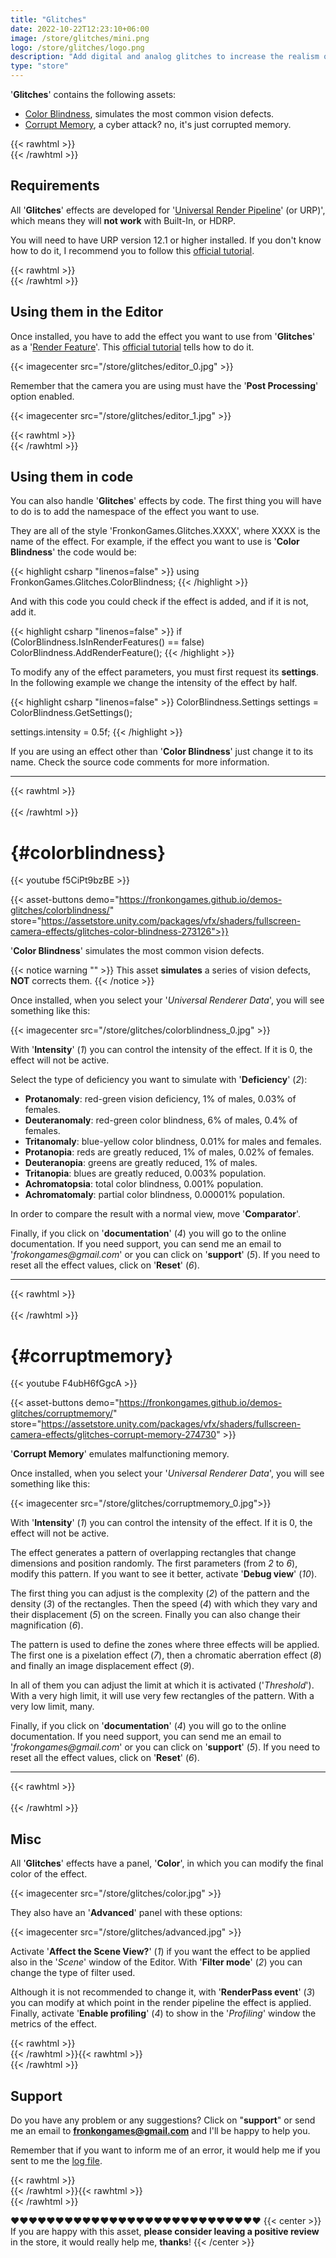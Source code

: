 ```yaml
---
title: "Glitches"
date: 2022-10-22T12:23:10+06:00
image: /store/glitches/mini.png
logo: /store/glitches/logo.png
description: "Add digital and analog glitches to increase the realism of your games!"
type: "store"
---
```


'**Glitches**' contains the following assets:

* [Color Blindness](#colorblindness), simulates the most common vision defects.
* [Corrupt Memory](#corruptmemory), a cyber attack? no, it's just corrupted memory.

{{< rawhtml >}}</br>{{< /rawhtml >}}
## Requirements

All '**Glitches**' effects are developed for '[Universal Render Pipeline](https://docs.unity3d.com/Packages/com.unity.render-pipelines.universal@12.1/manual/index.html)' (or URP)', which means they will **not work** with Built-In, or HDRP.

You will need to have URP version 12.1 or higher installed. If you don't know how to do it, I recommend you to follow this [official tutorial](https://docs.unity3d.com/Packages/com.unity.render-pipelines.universal@12.1/manual/InstallURPIntoAProject.html).

{{< rawhtml >}}</br>{{< /rawhtml >}}
## Using them in the Editor

Once installed, you have to add the effect you want to use from '**Glitches**' as a '[Render Feature](https://docs.unity3d.com/Packages/com.unity.render-pipelines.universal@12.1/manual/urp-renderer-feature.html)'. This [official tutorial](https://docs.unity3d.com/Packages/com.unity.render-pipelines.universal@12.1/manual/urp-renderer-feature-how-to-add.html) tells how to do it.

{{< imagecenter src="/store/glitches/editor_0.jpg" >}}

Remember that the camera you are using must have the '**Post Processing**' option enabled.

{{< imagecenter src="/store/glitches/editor_1.jpg" >}}

{{< rawhtml >}}</br>{{< /rawhtml >}}
## Using them in code

You can also handle '**Glitches**' effects by code. The first thing you will have to do is to add the namespace of the effect you want to use.

They are all of the style 'FronkonGames.Glitches.XXXX', where XXXX is the name of the effect. For example, if the effect you want to use is '**Color Blindness**' the code would be:

{{< highlight csharp "linenos=false" >}}
using FronkonGames.Glitches.ColorBlindness;
{{< /highlight >}}
</br>

And with this code you could check if the effect is added, and if it is not, add it.

{{< highlight csharp "linenos=false" >}}
if (ColorBlindness.IsInRenderFeatures() == false)
    ColorBlindness.AddRenderFeature();
{{< /highlight >}}
</br>

To modify any of the effect parameters, you must first request its __settings__. In the following example we change the intensity of the effect by half.

{{< highlight csharp "linenos=false" >}}
 ColorBlindness.Settings settings = ColorBlindness.GetSettings();

 settings.intensity = 0.5f;
 {{< /highlight >}}
</br>

If you are using an effect other than '**Color Blindness**' just change it to its name. Check the source code comments for more information.

---
{{< rawhtml >}}<br><br>{{< /rawhtml >}}

# {#colorblindness}
{{< youtube f5CiPt9bzBE >}}

{{< asset-buttons demo="https://fronkongames.github.io/demos-glitches/colorblindness/" store="https://assetstore.unity.com/packages/vfx/shaders/fullscreen-camera-effects/glitches-color-blindness-273126">}}

'**Color Blindness**' simulates the most common vision defects.

{{< notice warning "" >}}
This asset **simulates** a series of vision defects, **NOT** corrects them.
{{< /notice >}}

Once installed, when you select your '_Universal Renderer Data_', you will see something like this:

{{< imagecenter src="/store/glitches/colorblindness_0.jpg" >}}

With '**Intensity**' (_1_) you can control the intensity of the effect. If it is 0, the effect will not be active.

Select the type of deficiency you want to simulate with '**Deficiency**' (_2_):

* **Protanomaly**: red-green vision deficiency, 1% of males, 0.03% of females.
* **Deuteranomaly**: red-green color blindness, 6% of males, 0.4% of females.
* **Tritanomaly**: blue-yellow color blindness, 0.01% for males and females.
* **Protanopia**: reds are greatly reduced, 1% of males, 0.02% of females.
* **Deuteranopia**: greens are greatly reduced, 1% of males.
* **Tritanopia**: blues are greatly reduced, 0.003% population.
* **Achromatopsia**: total color blindness, 0.001% population.
* **Achromatomaly**: partial color blindness, 0.00001% population.

In order to compare the result with a normal view, move '**Comparator**'.

Finally, if you click on '**documentation**' (_4_) you will go to the online documentation. If you need support, you can send me an email to '_frokongames@gmail.com_' or you can click on '**support**' (_5_). If you need to reset all the effect values, click on '**Reset**' (_6_).

---
{{< rawhtml >}}<br><br>{{< /rawhtml >}}

# {#corruptmemory}
{{< youtube F4ubH6fGgcA >}}

{{< asset-buttons demo="https://fronkongames.github.io/demos-glitches/corruptmemory/" store="https://assetstore.unity.com/packages/vfx/shaders/fullscreen-camera-effects/glitches-corrupt-memory-274730" >}}

'**Corrupt Memory**' emulates malfunctioning memory.

Once installed, when you select your '_Universal Renderer Data_', you will see something like this:

{{< imagecenter src="/store/glitches/corruptmemory_0.jpg">}}

With '**Intensity**' (_1_) you can control the intensity of the effect. If it is 0, the effect will not be active.

The effect generates a pattern of overlapping rectangles that change dimensions and position randomly. The first parameters (from _2_ to _6_), modify this pattern. If you want to see it better, activate '**Debug view**' (_10_).

The first thing you can adjust is the complexity (_2_) of the pattern and the density (_3_) of the rectangles. Then the speed (_4_) with which they vary and their displacement (_5_) on the screen. Finally you can also change their magnification (_6_).

The pattern is used to define the zones where three effects will be applied. The first one is a pixelation effect (_7_), then a chromatic aberration effect (_8_) and finally an image displacement effect (_9_).

In all of them you can adjust the limit at which it is activated ('_Threshold_'). With a very high limit, it will use very few rectangles of the pattern. With a very low limit, many.

Finally, if you click on '**documentation**' (_4_) you will go to the online documentation. If you need support, you can send me an email to '_frokongames@gmail.com_' or you can click on '**support**' (_5_). If you need to reset all the effect values, click on '**Reset**' (_6_).

---
{{< rawhtml >}}<br><br>{{< /rawhtml >}}
## Misc

All '**Glitches**' effects have a panel, '**Color**', in which you can modify the final color of the effect.

{{< imagecenter src="/store/glitches/color.jpg" >}}

They also have an '**Advanced**' panel with these options:

{{< imagecenter src="/store/glitches/advanced.jpg" >}}

Activate '**Affect the Scene View?**' (_1_) if you want the effect to be applied also in the '_Scene_' window of the Editor. With '**Filter mode**' (_2_) you can change the type of filter used.

Although it is not recommended to change it, with '**RenderPass event**' (_3_) you can modify at which point in the render pipeline the effect is applied. Finally, activate '**Enable profiling**' (_4_) to show in the '_Profiling_' window the metrics of the effect.

{{< rawhtml >}}</br>{{< /rawhtml >}}{{< rawhtml >}}</br>{{< /rawhtml >}}
## Support

Do you have any problem or any suggestions? Click on "**support**" or send me an email to **fronkongames@gmail.com** and I'll be happy to help you.

Remember that if you want to inform me of an error, it would help me if you sent to me the [log file](https://docs.unity3d.com/Manual/LogFiles.html).

{{< rawhtml >}}</br>{{< /rawhtml >}}{{< rawhtml >}}</br>{{< /rawhtml >}}

❤️❤️❤️❤️❤️❤️❤️❤️❤️❤️❤️❤️❤️❤️❤️❤️❤️❤️❤️❤️❤️❤️❤️❤️❤️❤️❤️❤️
{{< center >}}
If you are happy with this asset, <b>please consider leaving a positive review</b> in the store, it would really help me,
<b>thanks</b>!
{{< /center >}}
